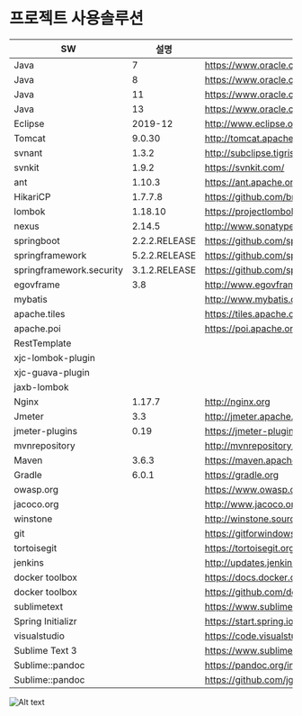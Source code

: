 # 프로젝트 사용솔루션


|SW|설명 |다운로드 링크| |
|---------|-------|--------------|---------------|
|Java|7|https://www.oracle.com | |
|Java|8|https://www.oracle.com | |
|Java|11|https://www.oracle.com | |
|Java|13|https://www.oracle.com | |
|Eclipse|2019-12|http://www.eclipse.org | |
|Tomcat|9.0.30|http://tomcat.apache.org | |
|svnant|1.3.2|http://subclipse.tigris.org/svnant/svntask.html| |
|svnkit|1.9.2|https://svnkit.com/| |
|ant|1.10.3|https://ant.apache.org/| |
|HikariCP|1.7.7.8|https://github.com/brettwooldridge/HikariCP| |
|lombok|1.18.10|https://projectlombok.org/download| |
|nexus|2.14.5|http://www.sonatype.org/nexus/| |
|springboot|2.2.2.RELEASE|https://github.com/spring-projects| |
|springframework|5.2.2.RELEASE|https://github.com/spring-projects| |
|springframework.security|3.1.2.RELEASE|https://github.com/spring-projects| |
|egovframe|3.8|http://www.egovframe.go.kr/| |
|mybatis| |http://www.mybatis.org| |
|apache.tiles| |https://tiles.apache.org//| |
|apache.poi| |https://poi.apache.org/| |
|RestTemplate| | | |
|xjc-lombok-plugin| | | |
|xjc-guava-plugin| | | |
|jaxb-lombok| | | |
|Nginx|1.17.7|http://nginx.org | |
|Jmeter|3.3|http://jmeter.apache.org | |
|jmeter-plugins|0.19|https://jmeter-plugins.org | |
|mvnrepository||http://mvnrepository.com| |
|Maven|3.6.3|https://maven.apache.org | |
|Gradle|6.0.1|https://gradle.org| |
|owasp.org| |https://www.owasp.org/ | |
|jacoco.org| |http://www.jacoco.org/ | |
|winstone| |http://winstone.sourceforge.net/ | |
|git| |https://gitforwindows.org/ | |
|tortoisegit| |https://tortoisegit.org/download/ | |
|jenkins| |http://updates.jenkins-ci.org/download/war/ | |
|docker toolbox| |https://docs.docker.com/toolbox/toolbox_install_windows/ | |
|docker toolbox| |https://github.com/docker/toolbox/releases | |
|sublimetext| |https://www.sublimetext.com/3 | |
|Spring Initializr| |https://start.spring.io/ | |
|visualstudio| |https://code.visualstudio.com/docs/?dv=win | |
|Sublime Text 3| |https://www.sublimetext.com/3 | |
|Sublime::pandoc|  |https://pandoc.org/installing.html | |
|Sublime::pandoc| |https://github.com/jgm/pandoc/releases/tag/2.9.1 | |


![Alt text](./a.jpg)
